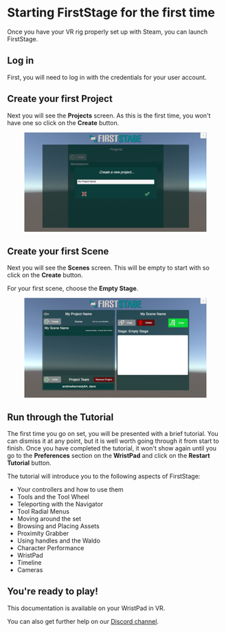 # Starting FirstStage for the first time

Once you have your VR rig properly set up with Steam, you can launch FirstStage.

## Log in

First, you will need to log in with the credentials for your user account.&#x20;

## Create your first Project

Next you will see the **Projects** screen. As this is the first time, you won't have one so click on the **Create** button.

<figure><img src="../../.gitbook/assets/image (3).png" alt=""><figcaption></figcaption></figure>

## Create your first Scene

Next you will see the **Scenes** screen. This will be empty to start with so click on the **Create** button.&#x20;

For your first scene, choose the **Empty Stage**.

<figure><img src="../../.gitbook/assets/image (14).png" alt=""><figcaption></figcaption></figure>

## Run through the Tutorial

The first time you go on set, you will be presented with a brief tutorial. You can dismiss it at any point, but it is well worth going through it from start to finish. Once you have completed the tutorial, it won't show again until you go to the **Preferences** section on the **WristPad** and click on the **Restart Tutorial** button.

The tutorial will introduce you to the following aspects of FirstStage:

* Your controllers and how to use them
* Tools and the Tool Wheel
* Teleporting with the Navigator
* Tool Radial Menus
* Moving around the set
* Browsing and Placing Assets
* Proximity Grabber
* Using handles and the Waldo
* Character Performance
* WristPad
* Timeline
* Cameras

## You're ready to play!

This documentation is available on your WristPad in VR.&#x20;

You can also get further help on our [Discord channel](https://discord.gg/xS3tmNW).
